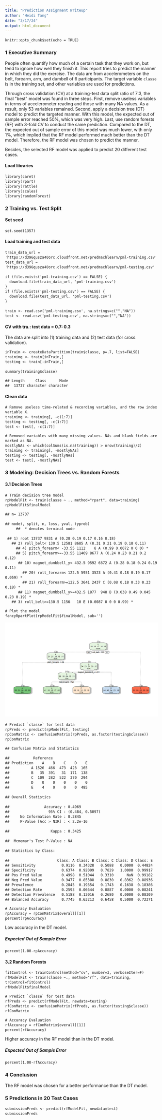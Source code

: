 ```yaml
---
title: "Prediction Assignment Writeup"
author: "Heidi Tang"
date: "3/17/24"
output: html_document
---
```


```{r setup, include=FALSE}
knitr::opts_chunk$set(echo = TRUE)
```

### 1 Executive Summary

People often quantify how much of a certain task that they work on, but tend to ignore how well they finish it. This report tries to predict the manner in which they did the exercise. The data are from accelerometers on the belt, forearm, arm, and dumbell of 6 participants. The target variable `classe` is in the training set, and other variables are used for predictions.

Through cross validation (CV) at a training-test data split ratio of 7:3, the final "best" model was found in three steps. First, remove useless variables in terms of accelerometer reading and those with many NA values. As a result, only 53 variables remained. Second, apply a decision tree (DT) model to predict the targeted manner. With this model, the expected out of sample error reached 50%, which was very high. Last, use random forests (RF) with 3-fold CV to conduct the same prediction. Compared to the DT, the expected out of sample error of this model was much lower, with only 1%, which implied that the RF model performed much better than the DT model. Therefore, the RF model was chosen to predict the manner. 

Besides, the selected RF model was applied to predict 20 different test cases.

#### Load libraries
```{r results="hide", warning=FALSE, error=FALSE, message=FALSE}
library(caret)
library(rpart)
library(rattle)
library(scales)
library(randomForest)
```

### 2 Training vs. Test Split

#### Set seed
```{r results="hide", warning=FALSE, error=FALSE, message=FALSE}
set.seed(1357)
```

#### Load training and test data
```{r}
train_data_url = 'https://d396qusza40orc.cloudfront.net/predmachlearn/pml-training.csv'
test_data_url = 'https://d396qusza40orc.cloudfront.net/predmachlearn/pml-testing.csv'

if (file.exists('pml-training.csv') == FALSE) {
  download.file(train_data_url, 'pml-training.csv')
}
if (file.exists('pml-testing.csv') == FALSE) {
  download.file(test_data_url, 'pml-testing.csv')
}

train <- read.csv('pml-training.csv', na.strings=c("","NA"))
test <- read.csv('pml-testing.csv', na.strings=c("","NA"))
```

#### CV with tra.: test data = 0.7: 0.3
The data are split into (1) training data and (2) test data (for cross validation).
```{r}
inTrain <- createDataPartition(train$classe, p=.7, list=FALSE)
training <- train[inTrain,]
testing <- train[-inTrain,]

summary(training$classe)
```
    ## Length     Class      Mode 
    ##  13737 character character 
    
#### Clean data
```{r}
# Remove useless time-related & recording variables, and the row index variable X.
training <- training[, -c(1:7)]
testing <- testing[, -c(1:7)]
test <- test[, -c(1:7)]
```

```{r}
# Removed variables with many missing values. NAs and blank fields are marked as NA.
mostlyNAs <- which(colSums(is.na(training)) > nrow(training)/2)
training <- training[, -mostlyNAs]
testing <- testing[, -mostlyNAs]
test <- test[, -mostlyNAs]
```

### 3 Modeling: Decision Trees vs. Random Forests

#### 3.1 Decision Trees
```{r}
# Train decision tree model
rpModelFit <- train(classe ~ ., method="rpart", data=training)
rpModelFit$finalModel
```
    ## n= 13737 

    ## node), split, n, loss, yval, (yprob)
         ##  * denotes terminal node

     ## 1) root 13737 9831 A (0.28 0.19 0.17 0.16 0.18)  
       ## 2) roll_belt< 130.5 12581 8685 A (0.31 0.21 0.19 0.18 0.11)  
         ## 4) pitch_forearm< -33.55 1112    8 A (0.99 0.0072 0 0 0) *
         ## 5) pitch_forearm>=-33.55 11469 8677 A (0.24 0.23 0.21 0.2 0.12)  
          ## 10) magnet_dumbbell_y< 432.5 9592 6872 A (0.28 0.18 0.24 0.19 0.11)  
            ## 20) roll_forearm< 122.5 5951 3523 A (0.41 0.18 0.19 0.17 0.059) *
            ## 21) roll_forearm>=122.5 3641 2437 C (0.08 0.18 0.33 0.23 0.18) *
          ## 11) magnet_dumbbell_y>=432.5 1877  948 B (0.038 0.49 0.045 0.23 0.19) *
       ## 3) roll_belt>=130.5 1156   10 E (0.0087 0 0 0 0.99) *

```{r}
# Plot the model
fancyRpartPlot(rpModelFit$finalModel, sub='')
```
![](https://github.com/Heidi24/Prediction-Assignment-Writeup/blob/main/fig1.png)


```{r}
# Predict `classe` for test data
rpPreds <- predict(rpModelFit, testing)
rpConMatrix <- confusionMatrix(rpPreds, as.factor(testing$classe))
rpConMatrix
```

    ## Confusion Matrix and Statistics

    ##           Reference
    ## Prediction    A    B    C    D    E
    ##          A 1526  466  473  423  165
    ##          B   35  391   31  171  138
    ##          C  109  282  522  370  294
    ##          D    0    0    0    0    0
    ##          E    4    0    0    0  485

    ## Overall Statistics
                                         
    ##                Accuracy : 0.4969         
    ##                  95% CI : (0.484, 0.5097)
    ##     No Information Rate : 0.2845         
    ##     P-Value [Acc > NIR] : < 2.2e-16      
                                         
    ##                   Kappa : 0.3425         
                                         
    ##  Mcnemar's Test P-Value : NA             

    ## Statistics by Class:

    ##                      Class: A Class: B Class: C Class: D Class: E
    ## Sensitivity            0.9116  0.34328   0.5088   0.0000  0.44824
    ## Specificity            0.6374  0.92099   0.7829   1.0000  0.99917
    ## Pos Pred Value         0.4998  0.51044   0.3310      NaN  0.99182
    ## Neg Pred Value         0.9477  0.85388   0.8830   0.8362  0.88936
    ## Prevalence             0.2845  0.19354   0.1743   0.1638  0.18386
    ## Detection Rate         0.2593  0.06644   0.0887   0.0000  0.08241
    ## Detection Prevalence   0.5188  0.13016   0.2680   0.0000  0.08309
    ## Balanced Accuracy      0.7745  0.63213   0.6458   0.5000  0.72371

```{r}
# Accuracy Evaluation
rpAccuracy = rpConMatrix$overall[[1]]
percent(rpAccuracy)
```
Low accuracy in the DT model.

##### Expected Out of Sample Error
```{r}
percent(1.00-rpAccuracy)
```

#### 3.2 Random Forests
```{r}
fitControl <- trainControl(method="cv", number=3, verboseIter=F)
rfModelFit <- train(classe ~., method="rf", data=training, trControl=fitControl)
rfModelFit$finalModel
```

```{r}
# Predict `classe` for test data
rfPreds <- predict(rfModelFit, newdata=testing)
rfConMatrix <- confusionMatrix(rfPreds, as.factor(testing$classe))
rfConMatrix
```

```{r}
# Accuracy Evaluation
rfAccuracy = rfConMatrix$overall[[1]]
percent(rfAccuracy)
```
Higher accuracy in the RF model than in the DT model.

##### Expected Out of Sample Error
```{r}
percent(1.00-rfAccuracy)
```

### 4 Conclusion
The RF model was chosen for a better performance than the DT model.

### 5 Predictions in 20 Test Cases
```{r}
submissionPreds <- predict(rfModelFit, newdata=test)
submissionPreds
```
